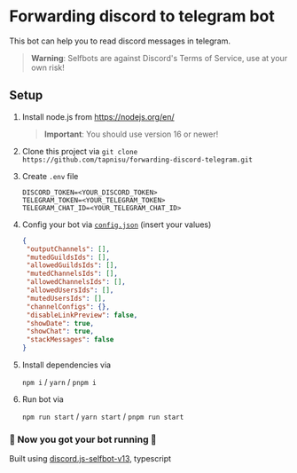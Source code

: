 # Forwarding discord to telegram bot

This bot can help you to read discord messages in telegram.

> **Warning**:
> Selfbots are against Discord's Terms of Service, use at your own risk!

## Setup

1. Install node.js from <https://nodejs.org/en/>

   > **Important**:
   > You should use version 16 or newer!

2. Clone this project via `git clone https://github.com/tapnisu/forwarding-discord-telegram.git`

3. Create `.env` file

   ```env
   DISCORD_TOKEN=<YOUR_DISCORD_TOKEN>
   TELEGRAM_TOKEN=<YOUR_TELEGRAM_TOKEN>
   TELEGRAM_CHAT_ID=<YOUR_TELEGRAM_CHAT_ID>
   ```

4. Config your bot via [`config.json`](сonfig.json) (insert your values)

   ```json
   {
   	"outputChannels": [],
   	"mutedGuildsIds": [],
   	"allowedGuildsIds": [],
   	"mutedChannelsIds": [],
   	"allowedChannelsIds": [],
   	"allowedUsersIds": [],
   	"mutedUsersIds": [],
   	"channelConfigs": {},
   	"disableLinkPreview": false,
   	"showDate": true,
   	"showChat": true,
   	"stackMessages": false
   }
   ```

5. Install dependencies via

   `npm i` / `yarn` / `pnpm i`

6. Run bot via

   `npm run start` / `yarn start` / `pnpm run start`

### 🎉 Now you got your bot running 🎉

Built using [discord.js-selfbot-v13](https://github.com/aiko-chan-ai/discord.js-selfbot-v13), typescript
